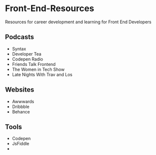 # Front-End-Resources
Resources for career development and learning for Front End Developers

## Podcasts
* Syntax
* Developer Tea
* Codepen Radio
* Friends Talk Frontend
* The Women in Tech Show
* Late Nights With Trav and Los

## Websites
* Awwwards
* Dribbble
* Behance

## Tools
* Codepen
* JsFiddle
* 